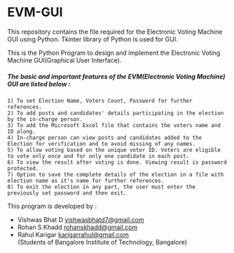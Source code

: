 # EVM-GUI
This repository contains the file required for the Electronic Voting Machine GUI using Python. Tkinter library of Python is used for GUI.

This is the Python Program to design and implement the Electronic Voting Machine GUI(Graphical User Interface).  
##### The basic and important features of the EVM(Electronic Voting Machine) GUI are listed below :
    1) To set Election Name, Voters Count, Password for further references.    
    2) To add posts and candidates' details participating in the election by the in-charge person.
    3) To add the Microsoft Excel file that contains the voters name and ID along.
    4) In-charge person can view posts and candidates added to the Election for verification and to avoid missing of any names.
    5) To allow voting based on the unique voter ID. Voters are eligible to vote only once and for only one candidate in each post.
    6) To view the result after voting is done. Viewing result is password protected.
    7) Option to save the complete details of the election in a file with election name as it's name for further references.
    8) To exit the election in any part, the user must enter the previously set password and then exit.


This program is developed by :
- Vishwas Bhat D  vishwasbhatd7@gmail.com
- Rohan S Khadd   rohanskhadd@gmail.com
- Rahul Karigar   karigarrahul@gmail.com  
(Students of Bangalore Institute of Technology, Bangalore) 
